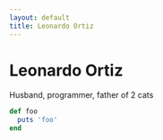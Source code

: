 ```yaml
---
layout: default
title: Leonardo Ortiz
---
```

<div class="blurb">
	<h1>Leonardo Ortiz</h1>
	<p>Husband, programmer, father of 2 cats</p>
</div>

```ruby
def foo
  puts 'foo'
end
```
